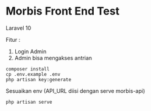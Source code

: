 # Morbis Front End Test

Laravel 10

Fitur :

1. Login Admin
2. Admin bisa mengakses antrian

```
composer install
cp .env.example .env
php artisan key:generate
```
Sesuaikan env (API_URL diisi dengan serve morbis-api)

```
php artisan serve
```


